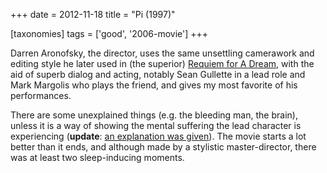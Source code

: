 +++
date = 2012-11-18
title = "Pi (1997)"

[taxonomies]
tags = ['good', '2006-movie']
+++

Darren Aronofsky, the director, uses the same unsettling camerawork and
editing style he later used in (the superior) [Requiem for A Dream],
with the aid of superb dialog and acting, notably Sean Gullette in a
lead role and Mark Margolis who plays the friend, and gives my most
favorite of his performances.

There are some unexplained things (e.g. the bleeding man, the brain),
unless it is a way of showing the mental suffering the lead character is
experiencing (**update**: [an explanation was given]). The movie starts
a lot better than it ends, and although made by a stylistic
master-director, there was at least two sleep-inducing moments.

  [Requiem for A Dream]: http://movies.tshepang.net/requiem-for-a-dream-2000
  [an explanation was given]: http://movies.stackexchange.com/a/9540/105
